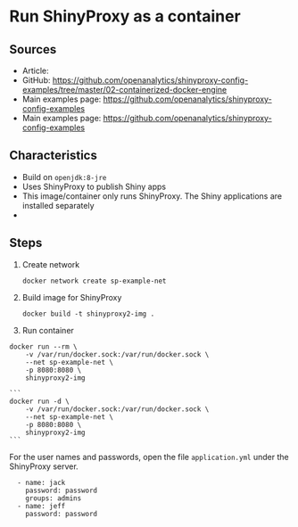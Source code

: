 
# Run ShinyProxy as a container


## Sources

*   Article:
*   GitHub: https://github.com/openanalytics/shinyproxy-config-examples/tree/master/02-containerized-docker-engine
*   Main examples page: https://github.com/openanalytics/shinyproxy-config-examples
* Main examples page: https://github.com/openanalytics/shinyproxy-config-examples



## Characteristics

*   Build on `openjdk:8-jre`
*   Uses ShinyProxy to publish Shiny apps
*   This image/container only runs ShinyProxy. The Shiny applications are installed separately
*   

## Steps

1.  Create network

    ```
    docker network create sp-example-net
    ```

    

2.  Build image for ShinyProxy

    ```
    docker build -t shinyproxy2-img .
    ```

    

3.  Run container

```
docker run --rm \
    -v /var/run/docker.sock:/var/run/docker.sock \
    --net sp-example-net \
    -p 8080:8080 \
    shinyproxy2-img
```

    ```
    docker run -d \
        -v /var/run/docker.sock:/var/run/docker.sock \
        --net sp-example-net \
        -p 8080:8080 \
        shinyproxy2-img
    ```

For the user names and passwords, open the file `application.yml` under the ShinyProxy server.

```
  - name: jack
    password: password
    groups: admins
  - name: jeff
    password: password
```    
